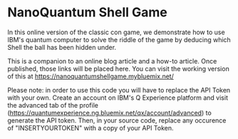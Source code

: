  # NanoQuantum Shell Game

In this online version of the classic con game, we demonstrate how to use IBM's quantum computer to solve the riddle of the game by deducing which Shell the ball has been hidden under.

This is a companion to an online blog article and a how-to article. Once published, those links will be placed here.
You can visit the working version of this at https://nanoquantumshellgame.mybluemix.net/

Please note: in order to use this code you will have to replace the API Token with your own. Create an account on IBM's Q Experience platform and visit the advanced tab of the profile (https://quantumexperience.ng.bluemix.net/qx/account/advanced) to generate the API token. Then, in your source code, replace any occurence of "INSERTYOURTOKEN" with a copy of your API Token.
